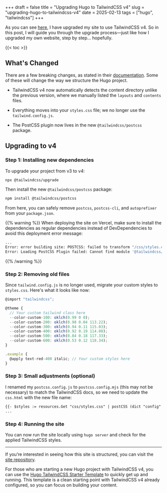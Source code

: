 +++
draft = false
title = "Upgrading Hugo to TailwindCSS v4"
slug = "upgrading-hugo-to-tailwindcss-v4"
date = 2025-02-13
tags = ["hugo", "tailwindcss"]
+++

As you can see [here], I have upgraded my site to use TailwindCSS v4. So in this post, I will guide you through the upgrade process—just like how I upgraded my own website, step by step... hopefully.

{{< toc >}}

[here]: https://github.com/odhyp/odhyp.com/releases/tag/v2.0.0

## What's Changed

There are a few breaking changes, as stated in their [documentation]. Some of these will change the way we structure the Hugo project.

- TailwindCSS v4 now automatically detects the content directory unlike the previous version, where we manually listed the `layouts` and `contents` files.

- Everything moves into your `styles.css` file; we no longer use the `tailwind.config.js`.

- The PostCSS plugin now lives in the new `@tailwindcss/postcss` package.

[documentation]: https://tailwindcss.com/docs/upgrade-guide

## Upgrading to v4

### Step 1: Installing new dependencies

To upgrade your project from v3 to v4:

```bash
npx @tailwindcss/upgrade
```

Then install the new `@tailwindcss/postcss` package:

```bash
npm install @tailwindcss/postcss
```

From here, you can safely remove `postcss`, `postcss-cli`, and `autoprefixer` from your `package.json`.

{{% warning %}}
When deploying the site on Vercel, make sure to install the dependencies as regular dependencies instead of DevDependencies to avoid this deployment error message:

```bash
...
Error: error building site: POSTCSS: failed to transform "/css/styles.css" (text/css):
Error: Loading PostCSS Plugin failed: Cannot find module '@tailwindcss/oxide-linux-x64-gnu'
```

{{% /warning %}}

### Step 2: Removing old files

Since `tailwind.config.js` is no longer used, migrate your custom styles to `styles.css`. Here's what it looks like now:

```js
@import "tailwindcss";

@theme {
  // Your custom tailwind class here
  --color-custom-100: oklch(0.99 0 0);
  --color-custom-200: oklch(0.98 0.04 113.22);
  --color-custom-300: oklch(0.94 0.11 115.03);
  --color-custom-400: oklch(0.92 0.19 114.08);
  --color-custom-500: oklch(0.84 0.18 117.33);
  --color-custom-600: oklch(0.53 0.12 118.34);
}

.example {
  @apply text-red-400 italic; // Your custom styles here
}
```

### Step 3: Small adjustments (optional)

I renamed my `postcss.config.js` to `postcss.config.mjs` (this may not be necessary) to match the TailwindCSS docs, so we need to update the `css.html` with the new file name:

```html
{{- $styles := resources.Get "css/styles.css" | postCSS (dict "config" "./assets/css/postcss.config.mjs") -}}
...
```

### Step 4: Running the site

You can now run the site locally using `hugo server` and check for the applied TailwindCSS styles.

---

If you’re interested in seeing how this site is structured, you can visit the [site repository].

For those who are starting a new Hugo project with TailwindCSS v4, you can use the [Hugo TailwindCSS Starter Template] to quickly get up and running. This template is a clean starting point with TailwindCSS v4 already configured, so you can focus on building your content.

[site repository]: https://github.com/odhyp/odhyp.com
[Hugo TailwindCSS Starter Template]: https://github.com/odhyp/odhyp.com
